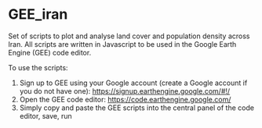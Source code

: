 # GEE_iran
Set of scripts to plot and analyse land cover and population density across Iran.
All scripts are written in Javascript to be used in the Google Earth Engine (GEE) code editor.

To use the scripts:
1. Sign up to GEE using your Google account (create a Google account if you do not have one): https://signup.earthengine.google.com/#!/
2. Open the GEE code editor: https://code.earthengine.google.com/
3. Simply copy and paste the GEE scripts into the central panel of the code editor, save, run
